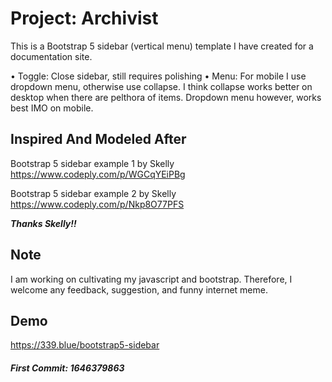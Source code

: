 # Project: Archivist
This is a Bootstrap 5 sidebar (vertical menu) template I have created for a documentation site. 

• Toggle: Close sidebar, still requires polishing
• Menu: For mobile I use dropdown menu, otherwise use collapse. I think collapse works better on desktop when there are pelthora of items. Dropdown menu however, works best IMO on mobile.

## Inspired And Modeled After
Bootstrap 5 sidebar example 1 by Skelly
https://www.codeply.com/p/WGCqYEiPBg

Bootstrap 5 sidebar example 2 by Skelly
https://www.codeply.com/p/Nkp8O77PFS

***Thanks Skelly!!***

## Note
I am working on cultivating my javascript and bootstrap. Therefore, I welcome any feedback, suggestion, and funny internet meme.

## Demo
https://339.blue/bootstrap5-sidebar

##### First Commit: 1646379863
